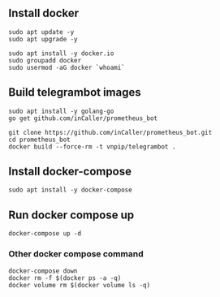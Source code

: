 ## Install docker
```
sudo apt update -y
sudo apt upgrade -y

sudo apt install -y docker.io
sudo groupadd docker
sudo usermod -aG docker `whoami`
```

## Build telegrambot images
```
sudo apt install -y golang-go
go get github.com/inCaller/prometheus_bot

git clone https://github.com/inCaller/prometheus_bot.git
cd prometheus_bot
docker build --force-rm -t vnpip/telegrambot .
```

## Install docker-compose
```
sudo apt install -y docker-compose
```

## Run docker compose up
```
docker-compose up -d
```

### Other docker compose command
```
docker-compose down
docker rm -f $(docker ps -a -q)
docker volume rm $(docker volume ls -q)
```
